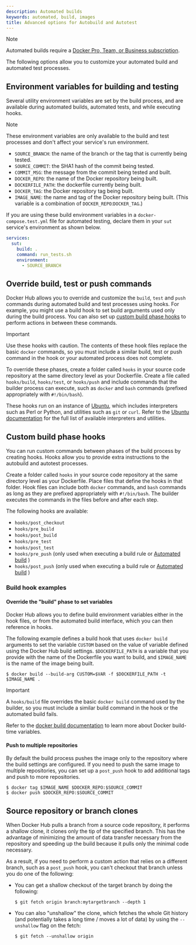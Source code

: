 ```yaml
---
description: Automated builds
keywords: automated, build, images
title: Advanced options for Autobuild and Autotest
---
```


> [!NOTE]
>
> Automated builds require a
> [Docker Pro, Team, or Business subscription](../../subscription/index.md).

The following options allow you to customize your automated build and automated
test processes.

## Environment variables for building and testing

Several utility environment variables are set by the build process, and are
available during automated builds, automated tests, and while executing
hooks.

> [!NOTE]
>
> These environment variables are only available to the build and test
processes and don't affect your service's run environment.

* `SOURCE_BRANCH`: the name of the branch or the tag that is currently being tested.
* `SOURCE_COMMIT`: the SHA1 hash of the commit being tested.
* `COMMIT_MSG`: the message from the commit being tested and built.
* `DOCKER_REPO`: the name of the Docker repository being built.
* `DOCKERFILE_PATH`: the dockerfile currently being built.
* `DOCKER_TAG`: the Docker repository tag being built.
* `IMAGE_NAME`: the name and tag of the Docker repository being built. (This variable is a combination of `DOCKER_REPO`:`DOCKER_TAG`.)

If you are using these build environment variables in a
`docker-compose.test.yml` file for automated testing, declare them in your `sut`
service's environment as shown below.

```yaml
services:
  sut:
    build: .
    command: run_tests.sh
    environment:
      - SOURCE_BRANCH
```


## Override build, test or push commands

Docker Hub allows you to override and customize the `build`, `test` and `push`
commands during automated build and test processes using hooks. For example, you
might use a build hook to set build arguments used only during the build
process. You can also set up [custom build phase hooks](#custom-build-phase-hooks)
to perform actions in between these commands.

> [!IMPORTANT]
>
>Use these hooks with caution. The contents of these hook files replace the
basic `docker` commands, so you must include a similar build, test or push
command in the hook or your automated process does not complete.

To override these phases, create a folder called `hooks` in your source code
repository at the same directory level as your Dockerfile. Create a file called
`hooks/build`, `hooks/test`, or `hooks/push` and include commands that the
builder process can execute, such as `docker` and `bash` commands (prefixed
appropriately with `#!/bin/bash`).

These hooks run on an instance of [Ubuntu](https://releases.ubuntu.com/),
which includes interpreters
such as Perl or Python, and utilities such as `git` or `curl`. Refer to the
[Ubuntu documentation](https://ubuntu.com/)
for the full list of available interpreters and utilities.

## Custom build phase hooks

You can run custom commands between phases of the build process by creating
hooks. Hooks allow you to provide extra instructions to the autobuild and
autotest processes.

Create a folder called `hooks` in your source code repository at the same
directory level as your Dockerfile. Place files that define the hooks in that
folder. Hook files can include both `docker` commands, and `bash` commands as
long as they are prefixed appropriately with `#!/bin/bash`. The builder executes
the commands in the files before and after each step.

The following hooks are available:

* `hooks/post_checkout`
* `hooks/pre_build`
* `hooks/post_build`
* `hooks/pre_test`
* `hooks/post_test`
* `hooks/pre_push` (only used when executing a build rule or [Automated build](index.md) )
* `hooks/post_push` (only used when executing a build rule or [Automated build](index.md) )

### Build hook examples

#### Override the "build" phase to set variables

Docker Hub allows you to define build environment variables either in the hook
files, or from the automated build interface, which you can then reference in hooks.

The following example defines a build hook that uses `docker build` arguments to
set the variable `CUSTOM` based on the value of variable defined using the
Docker Hub build settings. `$DOCKERFILE_PATH` is a variable that you provide
with the name of the Dockerfile you want to build, and `$IMAGE_NAME` is the name
of the image being built.

```console
$ docker build --build-arg CUSTOM=$VAR -f $DOCKERFILE_PATH -t $IMAGE_NAME .
```

> [!IMPORTANT]
>
> A `hooks/build` file overrides the basic `docker build` command used by the builder, so you must include a similar build command in the hook or
the automated build fails.

Refer to the [docker build documentation](/reference/cli/docker/buildx/build.md#build-arg)
to learn more about Docker build-time variables.

#### Push to multiple repositories

By default the build process pushes the image only to the repository where the
build settings are configured. If you need to push the same image to multiple
repositories, you can set up a `post_push` hook to add additional tags and push
to more repositories.

```console
$ docker tag $IMAGE_NAME $DOCKER_REPO:$SOURCE_COMMIT
$ docker push $DOCKER_REPO:$SOURCE_COMMIT
```

## Source repository or branch clones

When Docker Hub pulls a branch from a source code repository, it performs
a shallow clone, it clones only the tip of the specified branch. This has the advantage
of minimizing the amount of data transfer necessary from the repository and
speeding up the build because it pulls only the minimal code necessary.

As a result, if you need to perform a custom action that relies on a different
branch, such as a `post_push` hook, you can't checkout that branch unless
you do one of the following:

* You can get a shallow checkout of the target branch by doing the following:

    ```console
    $ git fetch origin branch:mytargetbranch --depth 1
    ```

* You can also "unshallow" the clone, which fetches the whole Git history (and
  potentially takes a long time / moves a lot of data) by using the `--unshallow`
  flag on the fetch:

    ```console
    $ git fetch --unshallow origin
    ```
